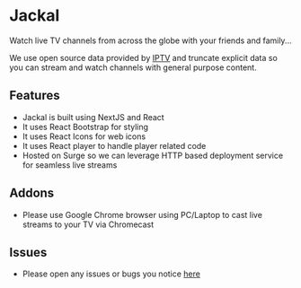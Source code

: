 # Jackal

Watch live TV channels from across the globe with your friends and family...

We use open source data provided by [IPTV](https://github.com/iptv-org/iptv) and truncate explicit data so you can stream and watch channels with general purpose content.

## Features

- Jackal is built using NextJS and React
- It uses React Bootstrap for styling
- It uses React Icons for web icons
- It uses React player to handle player related code
- Hosted on Surge so we can leverage HTTP based deployment service for seamless live streams

## Addons

- Please use Google Chrome browser using PC/Laptop to cast live streams to your TV via Chromecast

## Issues

- Please open any issues or bugs you notice [here](https://github.com/tpkahlon/jackal/issues)
